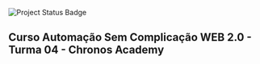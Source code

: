 ![Project Status Badge](https://img.shields.io/badge/Status%20do%20projeto-Concluído-green)

## Curso Automação Sem Complicação WEB 2.0 - Turma 04 - Chronos Academy
